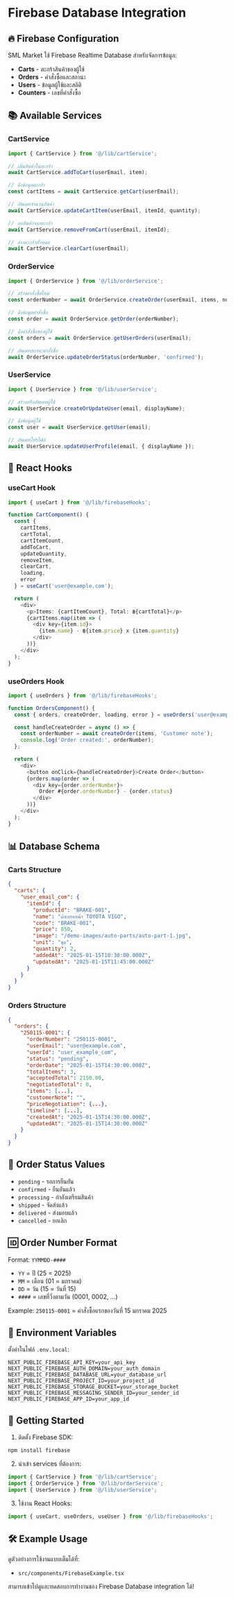# Firebase Database Integration

## 🔥 Firebase Configuration

SML Market ใช้ Firebase Realtime Database สำหรับจัดการข้อมูล:
- **Carts** - ตะกร้าสินค้าของผู้ใช้
- **Orders** - คำสั่งซื้อและสถานะ
- **Users** - ข้อมูลผู้ใช้และสถิติ
- **Counters** - เลขที่คำสั่งซื้อ

## 📚 Available Services

### CartService
```typescript
import { CartService } from '@/lib/cartService';

// เพิ่มสินค้าในตะกร้า
await CartService.addToCart(userEmail, item);

// ดึงข้อมูลตะกร้า
const cartItems = await CartService.getCart(userEmail);

// อัพเดทจำนวนสินค้า
await CartService.updateCartItem(userEmail, itemId, quantity);

// ลบสินค้าจากตะกร้า
await CartService.removeFromCart(userEmail, itemId);

// ล้างตะกร้าทั้งหมด
await CartService.clearCart(userEmail);
```

### OrderService
```typescript
import { OrderService } from '@/lib/orderService';

// สร้างคำสั่งซื้อใหม่
const orderNumber = await OrderService.createOrder(userEmail, items, note);

// ดึงข้อมูลคำสั่งซื้อ
const order = await OrderService.getOrder(orderNumber);

// ดึงคำสั่งซื้อของผู้ใช้
const orders = await OrderService.getUserOrders(userEmail);

// อัพเดทสถานะคำสั่งซื้อ
await OrderService.updateOrderStatus(orderNumber, 'confirmed');
```

### UserService
```typescript
import { UserService } from '@/lib/userService';

// สร้างหรืออัพเดทผู้ใช้
await UserService.createOrUpdateUser(email, displayName);

// ดึงข้อมูลผู้ใช้
const user = await UserService.getUser(email);

// อัพเดทโปรไฟล์
await UserService.updateUserProfile(email, { displayName });
```

## 🎣 React Hooks

### useCart Hook
```typescript
import { useCart } from '@/lib/firebaseHooks';

function CartComponent() {
  const {
    cartItems,
    cartTotal,
    cartItemCount,
    addToCart,
    updateQuantity,
    removeItem,
    clearCart,
    loading,
    error
  } = useCart('user@example.com');

  return (
    <div>
      <p>Items: {cartItemCount}, Total: ฿{cartTotal}</p>
      {cartItems.map(item => (
        <div key={item.id}>
          {item.name} - ฿{item.price} x {item.quantity}
        </div>
      ))}
    </div>
  );
}
```

### useOrders Hook
```typescript
import { useOrders } from '@/lib/firebaseHooks';

function OrdersComponent() {
  const { orders, createOrder, loading, error } = useOrders('user@example.com');

  const handleCreateOrder = async () => {
    const orderNumber = await createOrder(items, 'Customer note');
    console.log('Order created:', orderNumber);
  };

  return (
    <div>
      <button onClick={handleCreateOrder}>Create Order</button>
      {orders.map(order => (
        <div key={order.orderNumber}>
          Order #{order.orderNumber} - {order.status}
        </div>
      ))}
    </div>
  );
}
```

## 📊 Database Schema

### Carts Structure
```json
{
  "carts": {
    "user_email_com": {
      "itemId": {
        "productId": "BRAKE-001",
        "name": "ผ้าเบรคหน้า TOYOTA VIGO",
        "code": "BRAKE-001",
        "price": 850,
        "image": "/demo-images/auto-parts/auto-part-1.jpg",
        "unit": "ชุด",
        "quantity": 2,
        "addedAt": "2025-01-15T10:30:00.000Z",
        "updatedAt": "2025-01-15T11:45:00.000Z"
      }
    }
  }
}
```

### Orders Structure
```json
{
  "orders": {
    "250115-0001": {
      "orderNumber": "250115-0001",
      "userEmail": "user@example.com",
      "userId": "user_example_com",
      "status": "pending",
      "orderDate": "2025-01-15T14:30:00.000Z",
      "totalItems": 3,
      "acceptedTotal": 2150.00,
      "negotiatedTotal": 0,
      "items": [...],
      "customerNote": "",
      "priceNegotiation": {...},
      "timeline": [...],
      "createdAt": "2025-01-15T14:30:00.000Z",
      "updatedAt": "2025-01-15T14:30:00.000Z"
    }
  }
}
```

## 🔢 Order Status Values

- `pending` - รอการยืนยัน
- `confirmed` - ยืนยันแล้ว
- `processing` - กำลังเตรียมสินค้า
- `shipped` - จัดส่งแล้ว
- `delivered` - ส่งมอบแล้ว
- `cancelled` - ยกเลิก

## 🆔 Order Number Format

Format: `YYMMDD-####`
- `YY` = ปี (25 = 2025)
- `MM` = เดือน (01 = มกราคม)
- `DD` = วัน (15 = วันที่ 15)
- `####` = เลขที่วิ่งตามวัน (0001, 0002, ...)

Example: `250115-0001` = คำสั่งซื้อแรกของวันที่ 15 มกราคม 2025

## 🔐 Environment Variables

ตั้งค่าในไฟล์ `.env.local`:

```env
NEXT_PUBLIC_FIREBASE_API_KEY=your_api_key
NEXT_PUBLIC_FIREBASE_AUTH_DOMAIN=your_auth_domain
NEXT_PUBLIC_FIREBASE_DATABASE_URL=your_database_url
NEXT_PUBLIC_FIREBASE_PROJECT_ID=your_project_id
NEXT_PUBLIC_FIREBASE_STORAGE_BUCKET=your_storage_bucket
NEXT_PUBLIC_FIREBASE_MESSAGING_SENDER_ID=your_sender_id
NEXT_PUBLIC_FIREBASE_APP_ID=your_app_id
```

## 🚀 Getting Started

1. ติดตั้ง Firebase SDK:
```bash
npm install firebase
```

2. นำเข้า services ที่ต้องการ:
```typescript
import { CartService } from '@/lib/cartService';
import { OrderService } from '@/lib/orderService';
import { UserService } from '@/lib/userService';
```

3. ใช้งาน React Hooks:
```typescript
import { useCart, useOrders, useUser } from '@/lib/firebaseHooks';
```

## 🛠️ Example Usage

ดูตัวอย่างการใช้งานแบบเต็มได้ที่:
- `src/components/FirebaseExample.tsx`

สามารถเข้าไปดูและทดสอบการทำงานของ Firebase Database integration ได้!
